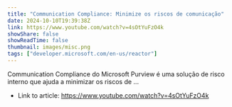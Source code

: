 ```yaml
---
title: "Communication Compliance: Minimize os riscos de comunicação"
date: 2024-10-10T19:39:38Z
link: https://www.youtube.com/watch?v=4sOtYuFzO4k
showShare: false
showReadTime: false
thumbnail: images/misc.png
tags: ["developer.microsoft.com/en-us/reactor"]
---
```

Communication Compliance do Microsoft Purview é uma solução de risco interno que ajuda a minimizar os riscos de ...

- Link to article: https://www.youtube.com/watch?v=4sOtYuFzO4k